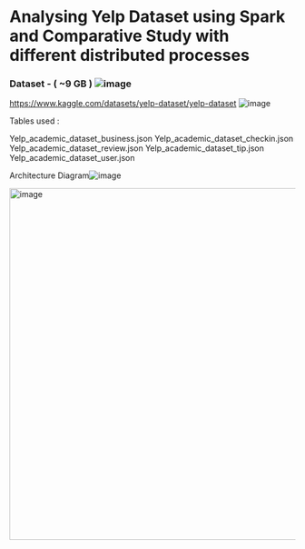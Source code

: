 # Analysing Yelp Dataset using Spark and Comparative Study with different distributed processes

### Dataset - ( ~9 GB ) ![image](https://user-images.githubusercontent.com/30067377/209013036-646e985b-7c07-4cf0-b95b-4f22613d2070.png)

https://www.kaggle.com/datasets/yelp-dataset/yelp-dataset
![image](https://user-images.githubusercontent.com/30067377/209013050-dd98c5a1-d6ee-4abf-b3ec-914aa2d838a5.png)


Tables used : 

Yelp_academic_dataset_business.json
Yelp_academic_dataset_checkin.json
Yelp_academic_dataset_review.json
Yelp_academic_dataset_tip.json
Yelp_academic_dataset_user.json

Architecture Diagram![image](https://user-images.githubusercontent.com/30067377/209013153-41d9e790-75e6-4b3a-b803-440a257d7460.png)


<img width="619" alt="image" src="https://user-images.githubusercontent.com/30067377/209013175-0d2a6619-a9ec-49e1-a79c-6fc1e812e8f6.png">
